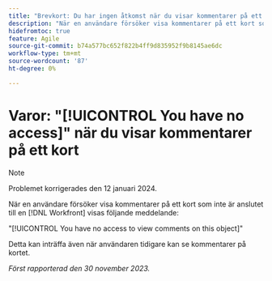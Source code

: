 ```yaml
---
title: "Brevkort: Du har ingen åtkomst när du visar kommentarer på ett kort."
description: "När en användare försöker visa kommentarer på ett kort som inte är anslutet till ett Workfront-objekt visas ett felmeddelande."
hidefromtoc: true
feature: Agile
source-git-commit: b74a577bc652f822b4ff9d835952f9b8145ae6dc
workflow-type: tm+mt
source-wordcount: '87'
ht-degree: 0%

---
```



# Varor: &quot;[!UICONTROL You have no access]&quot; när du visar kommentarer på ett kort

>[!NOTE]
>
>Problemet korrigerades den 12 januari 2024.

När en användare försöker visa kommentarer på ett kort som inte är anslutet till en [!DNL Workfront] visas följande meddelande:

&quot;[!UICONTROL You have no access to view comments on this object]&quot;

Detta kan inträffa även när användaren tidigare kan se kommentarer på kortet.

_Först rapporterad den 30 november 2023._
